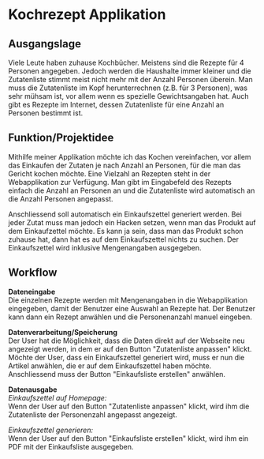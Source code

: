 # Kochrezept Applikation

## Ausgangslage
Viele Leute haben zuhause Kochbücher. Meistens sind die Rezepte für 4 Personen angegeben. Jedoch werden die Haushalte immer kleiner und die Zutatenliste stimmt meist nicht mehr mit der Anzahl Personen überein. Man muss die Zutatenliste im Kopf herunterrechnen (z.B. für 3 Personen), was sehr mühsam ist, vor allem wenn es spezielle Gewichtsangaben hat. Auch gibt es Rezepte im Internet, dessen Zutatenliste für eine Anzahl an Personen bestimmt ist. 

## Funktion/Projektidee
Mithilfe meiner Applikation möchte ich das Kochen vereinfachen, vor allem das Einkaufen der Zutaten je nach Anzahl an Personen, für die man das Gericht kochen möchte. Eine Vielzahl an Rezepten steht in der Webapplikation zur Verfügung. Man gibt im Eingabefeld des Rezepts einfach die Anzahl an Personen an und die Zutatenliste wird automatisch an die Anzahl Personen angepasst.

Anschliessend soll automatisch ein Einkaufszettel generiert werden. Bei jeder Zutat muss man jedoch ein Hacken setzen, wenn man das Produkt auf dem Einkaufzettel möchte. Es kann ja sein, dass man das Produkt schon zuhause hat, dann hat es auf dem Einkaufszettel nichts zu suchen. Der Einkaufszettel wird inklusive Mengenangaben ausgegeben.

## Workflow

**Dateneingabe**<br>
Die einzelnen Rezepte werden mit Mengenangaben in die Webapplikation eingegeben, damit der Benutzer eine Auswahl an Rezepte hat. Der Benutzer kann dann ein Rezept anwählen und die Personenanzahl manuel eingeben.


**Datenverarbeitung/Speicherung**<br>
Der User hat die Möglichkeit, dass die Daten direkt auf der Webseite neu angezeigt werden, in dem er auf den Button "Zutatenliste anpassen" klickt. Möchte der User, dass ein Einkaufszettel generiert wird, muss er nun die Artikel anwählen, die er auf dem Einkaufszettel haben möchte. Anschliessend muss der Button "Einkaufsliste erstellen" anwählen.

**Datenausgabe**<br>
*Einkaufszettel auf Homepage:* <br>
Wenn der User auf den Button "Zutatenliste anpassen" klickt, wird ihm die Zutatenliste der Personenzahl angepasst angezeigt. 

*Einkaufszettel generieren:*<br>
Wenn der User auf den Button "Einkaufsliste erstellen" klickt, wird ihm ein PDF mit der Einkaufsliste ausgegeben.



